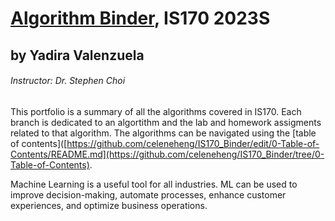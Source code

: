 # [Algorithm Binder](https://github.com/celeneheng/IS170_Binder/edit/1-Executive-Summary/README.md), IS170 2023S #

## by Yadira Valenzuela ##
###### Instructor:  Dr. Stephen Choi ######

This portfolio is a summary of all the algorithms covered in IS170. Each branch is dedicated to an algortithm and the lab and homework assigments related to that algorithm. The algorithms can be navigated using the [table of contents]([https://github.com/celeneheng/IS170_Binder/edit/0-Table-of-Contents/README.md](https://github.com/celeneheng/IS170_Binder/tree/0-Table-of-Contents).

Machine Learning is a useful tool for all industries. ML can be used to improve decision-making, automate processes, enhance customer experiences, and optimize business operations. 
